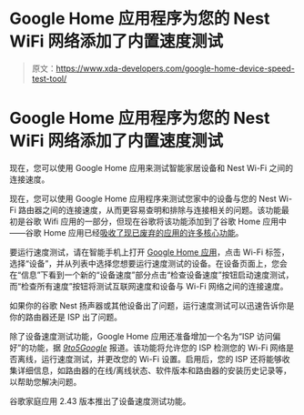 # Google Home 应用程序为您的 Nest WiFi 网络添加了内置速度测试

> 原文：<https://www.xda-developers.com/google-home-device-speed-test-tool/>

# Google Home 应用程序为您的 Nest WiFi 网络添加了内置速度测试

现在，您可以使用 Google Home 应用来测试智能家居设备和 Nest Wi-Fi 之间的连接速度。

现在，您可以使用 Google Home 应用程序来测试您家中的设备与您的 Nest Wi-Fi 路由器之间的连接速度，从而更容易查明和排除与连接相关的问题。该功能最初是谷歌 Wifi 应用的一部分，但现在谷歌将该功能添加到了谷歌 Home 应用中——谷歌 Home 应用已经[吸收了现已废弃的应用的许多核心功能](https://www.androidpolice.com/2021/03/16/latest-google-home-update-delivers-live-data-usage-charts-to-nest-wifi-owners/)。

要运行速度测试，请在智能手机上打开 [Google Home 应用](https://www.xda-developers.com/google-home-turn-off-duo-call-alerts-not-home/)，点击 Wi-Fi 标签，选择“设备”，并从列表中选择您想要运行速度测试的设备。在设备页面上，您会在“信息”下看到一个新的“设备速度”部分点击“检查设备速度”按钮启动速度测试，而“检查所有速度”按钮将测试互联网速度和设备与 Wi-Fi 网络之间的连接速度。

如果你的谷歌 Nest 扬声器或其他设备出了问题，运行速度测试可以迅速告诉你是你的路由器还是 ISP 出了问题。

除了设备速度测试功能，Google Home 应用还准备增加一个名为“ISP 访问偏好”的功能，据 [*9to5Google*](https://9to5google.com/2021/09/13/google-home-wifi-device-speed/) 报道。该功能将允许您的 ISP 检测您的 Wi-Fi 网络是否离线，运行速度测试，并更改您的 Wi-Fi 设置。启用后，您的 ISP 还将能够收集详细信息，如路由器的在线/离线状态、软件版本和路由器的安装历史记录等，以帮助您解决问题。

谷歌家庭应用 2.43 版本推出了设备速度测试功能。